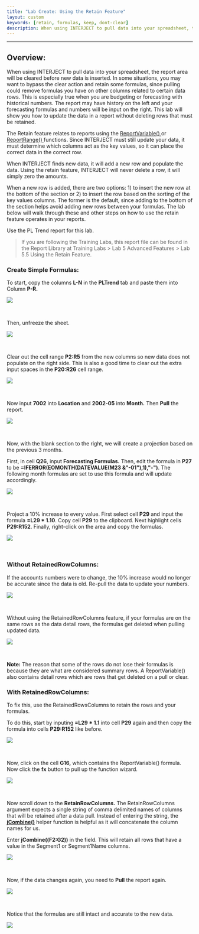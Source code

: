 ```yaml
---
title: "Lab Create: Using the Retain Feature"
layout: custom
keywords: [retain, formulas, keep, dont-clear]
description: When using INTERJECT to pull data into your spreadsheet, the report area will be cleared before new data is inserted. In some situations, you may want to bypass the clear action and retain some formulas, since pulling could remove formulas you have on other columns related to certain data rows. 
---
```

* * *

##  **Overview:**

When using INTERJECT to pull data into your spreadsheet, the report area will be cleared before new data is inserted. In some situations, you may want to bypass the clear action and retain some formulas, since pulling could remove formulas you have on other columns related to certain data rows. This is especially true when you are budgeting or forecasting with historical numbers. The report may have history on the left and your forecasting formulas and numbers will be input on the right. This lab will show you how to update the data in a report without deleting rows that must be retained. 

The Retain feature relates to reports using the [ ReportVariable() ](/wIndex/ReportVariable.html) or [ ReportRange() ](/wIndex/ReportRange.html) functions. Since INTERJECT must still update your data, it must determine which columns act as the key values, so it can place the correct data in the correct row. 

When INTERJECT finds new data, it will add a new row and populate the data. Using the retain feature, INTERJECT will never delete a row, it will simply zero the amounts. 

When a new row is added, there are two options: 1) to insert the new row at the bottom of the section or 2) to insert the row based on the sorting of the key values columns. The former is the default, since adding to the bottom of the section helps avoid adding new rows between your formulas. The lab below will walk through these and other steps on how to use the retain feature operates in your reports. 

Use the PL Trend report for this lab. 

<blockquote class=lab_info>
  If you are following the Training Labs, this report file can be found in the Report Library at Training Labs > Lab 5 Advanced Features > Lab 5.5 Using the Retain Feature.
</blockquote>

###  Create Simple Formulas: 

To start, copy the columns  **L-N** in the  **PLTrend** tab and paste them into Column  **P-R.**

![](/images/L-Create-Retain/01.jpg)

<br> 

Then, unfreeze the sheet. 

![](/images/L-Create-Retain/02.jpg)

<br> 

Clear out the cell range  **P2:R5** from the new columns so new data does not populate on the right side. This is also a good time to clear out the extra input spaces in the  **P20:R26** cell range. 

![](/images/L-Create-Retain/03.jpg)

<br> 

Now input  **7002** into  **Location** and  **2002-05** into  **Month.** Then **Pull** the report. 

![](/images/L-Create-Retain/04.jpg)

<br> 

Now, with the blank section to the right, we will create a projection based on the previous 3 months. 

First, in cell  **Q26**, input  **Forecasting Formulas.** Then, edit the formula in  **P27** to be  **=IFERROR(EOMONTH(DATEVALUE(M23 &"-01"),1),"-")**. The following month formulas are set to use this formula and will update accordingly. 

![](/images/L-Create-Retain/05.jpg)

<br> 

Project a 10% increase to every value. First select cell **P29** and input the formula **=L29 * 1.10**. Copy cell **P29** to the clipboard. Next highlight cells **P29:R152**. Finally, right-click on the area and copy the formulas.

![](/images/L-Create-Retain/06.png)

<br>

###  Without RetainedRowColumns: 

If the accounts numbers were to change, the 10% increase would no longer be accurate since the data is old. Re-pull the data to update your numbers. 

![](/images/L-Create-Retain/07.jpg)

<br> 

Without using the RetainedRowColumns feature, if your formulas are on the same rows as the data detail rows, the formulas get deleted when pulling updated data. 

![](/images/L-Create-Retain/08.jpg)

<br>

**Note:** The reason that some of the rows do not lose their formulas is because they are what are considered summary rows. A ReportVariable() also contains detail rows which are rows that get deleted on a pull or clear. 

###  With RetainedRowColumns: 

To fix this, use the RetainedRowsColumns to retain the rows and your formulas. 

To do this, start by inputing **=L29 * 1.1** into cell **P29** again and then copy the formula into cells **P29:R152** like before.

![](/images/L-Create-Retain/09.png)

<br> 

Now, click on the cell  **G16,** which contains the ReportVariable() formula. Now click the  **fx** button to pull up the function wizard. 

![](/images/L-Create-Retain/10.jpg)

<br> 

Now scroll down to the **RetainRowColumns.** The RetainRowColumns argument expects a single string of comma delimited names of columns that will be retained after a data pull. Instead of entering the string, the [**jCombine()**](/wIndex/jCombine.html) helper function is helpful as it will concatenate the column names for us.

Enter **jCombine((F2:G2))** in the field. This will retain all rows that have a value in the Segment1 or Segment1Name columns.

![](/images/L-Create-Retain/11.jpg)

<br> 

Now, if the data changes again, you need to **Pull** the report again. 

![](/images/L-Create-Retain/12.jpg)

<br> 

Notice that the formulas are still intact and accurate to the new data. 

![](/images/L-Create-Retain/13.jpg)
